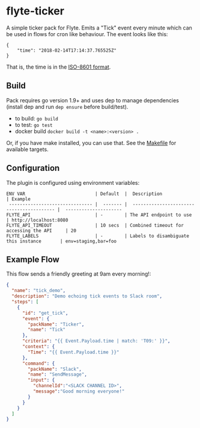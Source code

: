 # flyte-ticker

A simple ticker pack for Flyte. Emits a "Tick" event every minute which can be
used in flows for cron like behaviour. The event looks like this:

    {
        "time": "2018-02-14T17:14:37.765525Z"
    }

That is, the time is in the [ISO-8601 format](https://en.wikipedia.org/wiki/ISO_8601).

## Build

Pack requires go version 1.9+ and uses dep to manage dependencies (install dep
and run `dep ensure` before build/test).

- to build: `go build`
- to test: `go test`
- docker build `docker build -t <name>:<version> .`

Or, if you have make installed, you can use that. See the [Makefile](Makefile)
for available targets.

## Configuration

The plugin is configured using environment variables:
```
ENV VAR                          | Default  |  Description                               | Example               
 ------------------------------- |  ------- |  ----------------------------------------- |  ---------------------
FLYTE_API                        | -        | The API endpoint to use                    | http://localhost:8080
FLYTE_API_TIMEOUT                | 10 secs  | Combined timeout for accessing the API     | 20
FLYTE_LABELS                     | -        | Labels to disambiguate this instance       | env=staging,bar=foo
```

## Example Flow

This flow sends a friendly greeting at 9am every morning!:
```json
{
  "name": "tick_demo",
  "description": "Demo echoing tick events to Slack room",
  "steps": [
    {
      "id": "get_tick",
      "event": {
        "packName": "Ticker",
        "name": "Tick"
      },
      "criteria": "{{ Event.Payload.time | match: 'T09:' }}",
      "context": {
        "Time": "{{ Event.Payload.time }}"
      },
      "command": {
        "packName": "Slack",
        "name": "SendMessage",
        "input": {
          "channelId":"<SLACK CHANNEL ID>",
          "message":"Good morning everyone!"
        }
      }
    }
  ]
}
```
